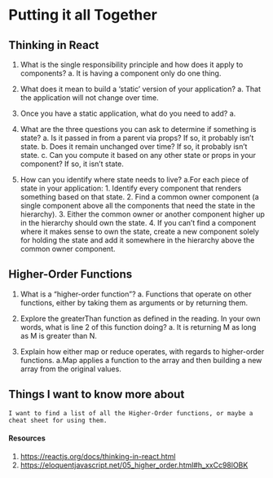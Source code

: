 # Putting it all Together

## Thinking in React

1. What is the single responsibility principle and how does it apply to components?
    a. It is having a component only do one thing.

2. What does it mean to build a ‘static’ version of your application?
    a. That the application will not change over time.

3. Once you have a static application, what do you need to add?
   a. 

4. What are the three questions you can ask to determine if something is state?
   a. Is it passed in from a parent via props? If so, it probably isn’t state.
   b. Does it remain unchanged over time? If so, it probably isn’t state.
   c. Can you compute it based on any other state or props in your component? If so, it isn’t state.

5. How can you identify where state needs to live?
    a.For each piece of state in your application:
        1. Identify every component that renders something based on that state.
        2. Find a common owner component (a single component above all the components that need the state in the hierarchy).
        3. Either the common owner or another component higher up in the hierarchy should own the state.
        4. If you can’t find a component where it makes sense to own the state, create a new component solely for holding the state and add it somewhere in the hierarchy above the common owner component.


## Higher-Order Functions

1. What is a “higher-order function”?
    a. Functions that operate on other functions, either by taking them as arguments or by returning them.

2. Explore the greaterThan function as defined in the reading. In your own words, what is line 2 of this function doing?
    a.  It is returning M as long as M is greater than N.

3. Explain how either map or reduce operates, with regards to higher-order functions.
    a.Map applies a function to the array and then building a new array from the original values.

## Things I want to know more about
    I want to find a list of all the Higher-Order functions, or maybe a cheat sheet for using them.

#### Resources

1. https://reactjs.org/docs/thinking-in-react.html
2. https://eloquentjavascript.net/05_higher_order.html#h_xxCc98lOBK
